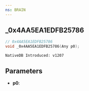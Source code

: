 ```yaml
---
ns: BRAIN
---
```

## _0x4AA5EA1EDFB25786

```c
// 0x4AA5EA1EDFB25786
void _0x4AA5EA1EDFB25786(Any p0);
```

```
NativeDB Introduced: v1207
```

## Parameters
* **p0**:
